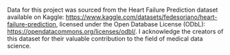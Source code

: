 Data for this project was sourced from the Heart Failure Prediction dataset available on Kaggle: https://www.kaggle.com/datasets/fedesoriano/heart-failure-prediction, licensed under the Open Database License (ODbL): https://opendatacommons.org/licenses/odbl/. I acknowledge the creators of this dataset for their valuable contribution to the field of medical data science.